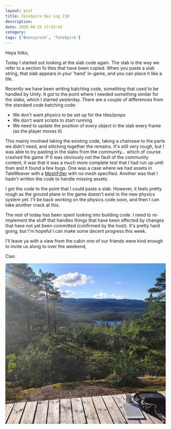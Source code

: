 ```yaml
---
layout: post
title: TaleSpire Dev Log 218
description:
date: 2020-08-25 17:53:43
category:
tags: ['Bouncyrock', 'TaleSpire']
---
```


Heya folks,

Today I started out looking at the slab code again. The slab is the way we refer to a section fo tiles that have been copied. When you paste a slab string, that slab appears in your 'hand' in-game, and you can place it like a tile.

Recently we have been writing batching code, something that used to be handled by Unity. It got to the point where I needed something similar for the slabs, which I started yesterday. There are a couple of differences from the standard code batching code:

- We don't want physics to be set up for the tiles/props
- We don't want scripts to start running
- We need to update the position of every object in the slab every frame (as the player moves it)

This mainly involved taking the existing code, taking a chainsaw to the parts we didn't need, and stitching together the remains. It's still very rough, but I was able to try pasting in the slabs from the community... which of course crashed the game :P It was obviously not the fault of the community content, it was that it was a much more complete test that I had run up until then and it found a few bugs. One was a case where we had assets in TaleWeaver with a [MeshFilter](https://docs.unity3d.com/2017.3/Documentation/Manual/class-MeshFilter.html) with no mesh specified. Another was that I hadn't written the code to handle missing assets.

I got the code to the point that I could paste a slab. However, it feels pretty rough as the ground plane in the game doesn't exist in the new physics system yet. I'll be back working on the physics code soon, and then I can take another crack at this.

The rest of today has been spent looking into building code. I need to re-implement the stuff that handles things that have been affected by changes that have not yet been committed (confirmed by the host). It's pretty hard going, but I'm hopeful I can make some decent progress this week.

I'll leave ya with a view from the cabin one of our friends were kind enough to invite us along to over the weekend,

Ciao

![the hills](/assets/images/trip0.jpg)

